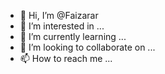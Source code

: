 - 👋 Hi, I’m @Faizarar
- 👀 I’m interested in ...
- 🌱 I’m currently learning ...
- 💞️ I’m looking to collaborate on ...
- 📫 How to reach me ...

<!---
Faizarar/Faizarar is a ✨ special ✨ repository because its `README.md` (this file) appears on your GitHub profile.
You can click the Preview link to take a look at your changes.
--->
